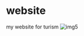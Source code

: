 # website
my website for turism
![img5](https://user-images.githubusercontent.com/123324759/221417150-6df6f26f-0173-4f52-b12d-a4ff44d34659.jpg)

